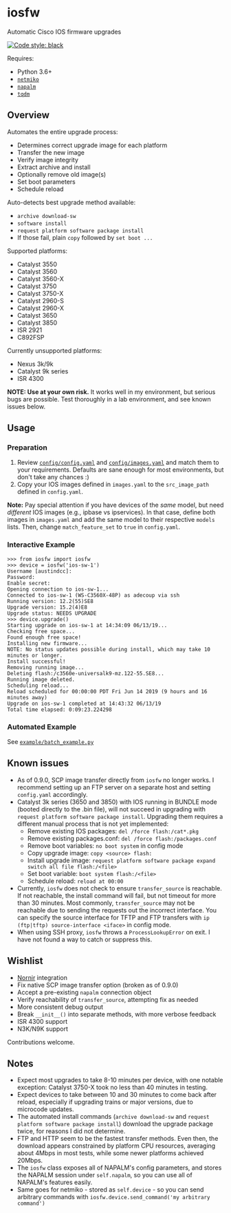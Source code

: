 # iosfw

Automatic Cisco IOS firmware upgrades

[![Code style: black](https://img.shields.io/badge/code%20style-black-000000.svg)](https://github.com/python/black)

Requires:
* Python 3.6+
* [`netmiko`](https://github.com/ktbyers/netmiko)
* [`napalm`](https://github.com/napalm-automation/napalm)
* [`tqdm`](https://github.com/tqdm/tqdm)

## Overview

Automates the entire upgrade process:
* Determines correct upgrade image for each platform
* Transfer the new image
* Verify image integrity
* Extract archive and install
* Optionally remove old image(s)
* Set boot parameters
* Schedule reload

Auto-detects best upgrade method available:
* `archive download-sw`
* `software install`
* `request platform software package install`
* If those fail, plain `copy` followed by `set boot ...`

Supported platforms:
* Catalyst 3550
* Catalyst 3560
* Catalyst 3560-X
* Catalyst 3750
* Catalyst 3750-X
* Catalyst 2960-S
* Catalyst 2960-X
* Catalyst 3650
* Catalyst 3850
* ISR 2921
* C892FSP

Currently unsupported platforms:
* Nexus 3k/9k
* Catalyst 9k series
* ISR 4300

**NOTE: Use at your own risk.** It works well in my environment, but serious bugs are possible. Test thoroughly in a lab environment, and see known issues below.

## Usage

### Preparation

1. Review [`config/config.yaml`](https://github.com/austind/iosfw/blob/master/config/config.yaml) and [`config/images.yaml`](https://github.com/austind/iosfw/blob/master/config/images.yaml) and match them to your requirements. Defaults are sane enough for most environments, but don't take any chances :)
1. Copy your IOS images defined in `images.yaml` to the `src_image_path` defined in `config.yaml`.

**Note:** Pay special attention if you have devices of the *same* model, but need *different* IOS images (e.g., ipbase vs ipservices). In that case, define both images in `images.yaml` and add the same model to their respective `models` lists. Then, change `match_feature_set` to `true` in `config.yaml`.

### Interactive Example

```
>>> from iosfw import iosfw
>>> device = iosfw('ios-sw-1')
Username [austindcc]:
Password:
Enable secret:
Opening connection to ios-sw-1...
Connected to ios-sw-1 (WS-C3560X-48P) as adecoup via ssh
Running version: 12.2(55)SE8
Upgrade version: 15.2(4)E8
Upgrade status: NEEDS UPGRADE
>>> device.upgrade()
Starting upgrade on ios-sw-1 at 14:34:09 06/13/19...
Checking free space...
Found enough free space!
Installing new firmware...
NOTE: No status updates possible during install, which may take 10 minutes or longer.
Install successful!
Removing running image...
Deleting flash:/c3560e-universalk9-mz.122-55.SE8...
Running image deleted.
Scheduling reload...
Reload scheduled for 00:00:00 PDT Fri Jun 14 2019 (9 hours and 16 minutes away)
Upgrade on ios-sw-1 completed at 14:43:32 06/13/19
Total time elapsed: 0:09:23.224298
```

### Automated Example

See [`example/batch_example.py`](https://github.com/austind/iosfw/blob/master/example/batch_example.py)

## Known issues

* As of 0.9.0, SCP image transfer directly from `iosfw` no longer works. I recommend setting up an FTP server on a separate host and setting `config.yaml` accordingly.
* Catalyst 3k series (3650 and 3850) with IOS running in BUNDLE mode (booted directly to the .bin file), will not succeed in upgrading with `request platform software package install`. Upgrading them requires a different manual process that is not yet implemented:
    * Remove existing IOS packages: `del /force flash:/cat*.pkg`
    * Remove existing packages.conf: `del /force flash:/packages.conf`
    * Remove boot variables: `no boot system` in config mode
    * Copy upgrade image: `copy <source> flash:`
    * Install upgrade image: `request platform software package expand switch all file flash:/<file>`
    * Set boot variable: `boot system flash:/<file>`
    * Schedule reload: `reload at 00:00`
* Currently, `iosfw` does not check to ensure `transfer_source` is reachable. If not reachable, the install command will fail, but not timeout for more than 30 minutes. Most commonly, `transfer_source` may not be reachable due to sending the requests out the incorrect interface. You can specify the source interface for TFTP and FTP transfers with `ip (ftp|tftp) source-interface <iface>` in config mode.
* When using SSH proxy, `iosfw` throws a `ProcessLookupError` on exit. I have not found a way to catch or suppress this.

## Wishlist

* [Nornir](https://github.com/nornir-automation/nornir) integration
* Fix native SCP image transfer option (broken as of 0.9.0)
* Accept a pre-existing `napalm` connection object
* Verify reachability of `transfer_source`, attempting fix as needed
* More consistent debug output
* Break `__init__()` into separate methods, with more verbose feedback
* ISR 4300 support
* N3K/N9K support

Contributions welcome.

## Notes

* Expect most upgrades to take 8-10 minutes per device, with one notable exception: Catalyst 3750-X took no less than 40 minutes in testing.
* Expect devices to take between 10 and 30 minutes to come back after reload, especially if upgrading trains or major versions, due to microcode updates.
* The automated install commands (`archive download-sw` and `request platform software package install`) download the upgrade package twice, for reasons I did not determine.
* FTP and HTTP seem to be the fastest transfer methods. Even then, the download appears constrained by platform CPU resources, averaging about 4Mbps in most tests, while some newer platforms achieved 20Mbps.
* The `iosfw` class exposes all of NAPALM's config parameters, and stores the NAPALM session under `self.napalm`, so you can use all of NAPALM's features easily.
* Same goes for netmiko - stored as `self.device` - so you can send arbitrary commands with `iosfw.device.send_command('my arbitrary command')`
